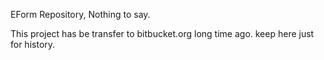 EForm Repository, Nothing to say.

This project has be transfer to bitbucket.org long time ago. keep here just for history.
